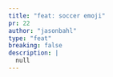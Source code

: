 ```yaml
---
title: "feat: soccer emoji"
pr: 22
author: "jasonbahl"
type: "feat"
breaking: false
description: |
  null
---
```

